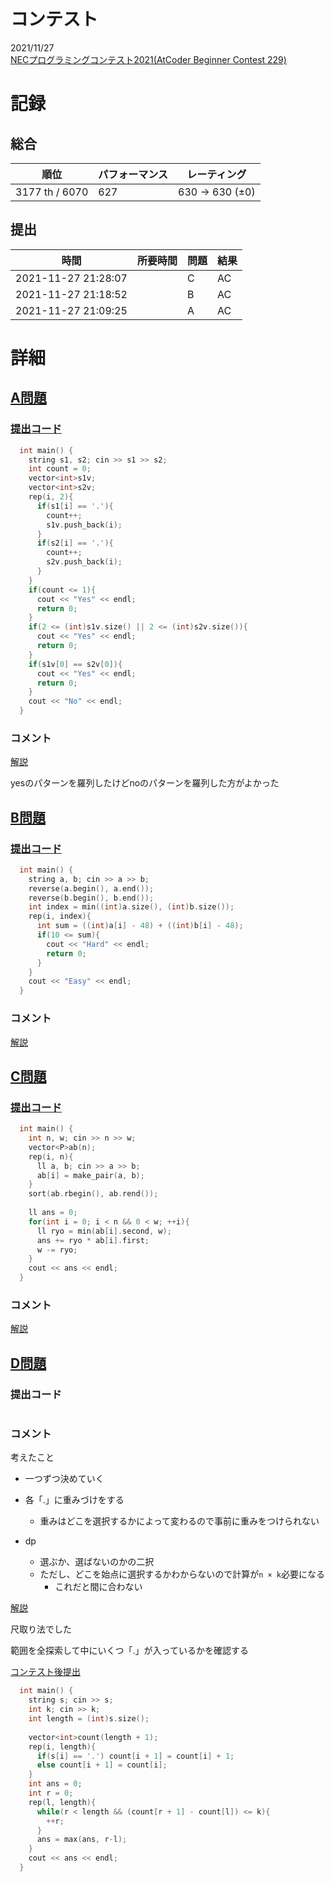 # コンテスト
2021/11/27<br>
[NECプログラミングコンテスト2021(AtCoder Beginner Contest 229)](https://atcoder.jp/contests/abc229)

# 記録
## 総合
|  順位  |  パフォーマンス  | レーティング |
| ---- | ---- | ---- |
|  3177 th / 6070  | 627 | 630 → 630 (±0) |

## 提出
|  時間  |  所要時間  |  問題  | 結果 |
| ---- | ---- | ---- | ---- |
| 2021-11-27 21:28:07 |    | C | AC |
| 2021-11-27 21:18:52 |    | B | AC |
| 2021-11-27 21:09:25 |    | A | AC |


# 詳細
## [A問題](https://atcoder.jp/contests/abc229/tasks/abc229_a)
### [提出コード](https://atcoder.jp/contests/abc229/submissions/27520234)
```c++
  int main() {
    string s1, s2; cin >> s1 >> s2;
    int count = 0;
    vector<int>s1v;
    vector<int>s2v;
    rep(i, 2){
      if(s1[i] == '.'){
        count++;
        s1v.push_back(i);
      }
      if(s2[i] == '.'){
        count++;
        s2v.push_back(i);
      }
    }
    if(count <= 1){
      cout << "Yes" << endl;
      return 0;
    }
    if(2 <= (int)s1v.size() || 2 <= (int)s2v.size()){
      cout << "Yes" << endl;
      return 0;
    }
    if(s1v[0] == s2v[0]){
      cout << "Yes" << endl;
      return 0;
    }
    cout << "No" << endl;
  }
```

### コメント
[解説](https://atcoder.jp/contests/abc229/editorial/2948)

yesのパターンを羅列したけどnoのパターンを羅列した方がよかった


## [B問題](https://atcoder.jp/contests/abc229/tasks/abc229_b)
### [提出コード](https://atcoder.jp/contests/abc229/submissions/27526398)
```c++
  int main() {
    string a, b; cin >> a >> b;
    reverse(a.begin(), a.end());
    reverse(b.begin(), b.end());
    int index = min((int)a.size(), (int)b.size());
    rep(i, index){
      int sum = ((int)a[i] - 48) + ((int)b[i] - 48);
      if(10 <= sum){
        cout << "Hard" << endl;
        return 0;
      }
    }
    cout << "Easy" << endl;
  }
```

### コメント
[解説](https://atcoder.jp/contests/abc229/editorial/2949)


## [C問題](https://atcoder.jp/contests/abc229/tasks/abc229_c)
### [提出コード](https://atcoder.jp/contests/abc229/submissions/27530537)
```c++
  int main() {
    int n, w; cin >> n >> w;
    vector<P>ab(n);
    rep(i, n){
      ll a, b; cin >> a >> b;
      ab[i] = make_pair(a, b); 
    }
    sort(ab.rbegin(), ab.rend());
    
    ll ans = 0;
    for(int i = 0; i < n && 0 < w; ++i){
      ll ryo = min(ab[i].second, w);
      ans += ryo * ab[i].first;
      w -= ryo;
    }
    cout << ans << endl;
  }
```

### コメント
[解説](https://atcoder.jp/contests/abc229/editorial/2961)


## [D問題](https://atcoder.jp/contests/abc229/tasks/abc229_d)
### 提出コード

```c++

```

### コメント

考えたこと

* 一つずつ決めていく

* 各「.」に重みづけをする
  * 重みはどこを選択するかによって変わるので事前に重みをつけられない
* dp
  * 選ぶか、選ばないのかの二択
  * ただし、どこを始点に選択するかわからないので計算が```n × k```必要になる
    * これだと間に合わない

[解説](https://atcoder.jp/contests/abc229/editorial/2956)

尺取り法でした

範囲を全探索して中にいくつ「.」が入っているかを確認する

[コンテスト後提出](https://atcoder.jp/contests/abc229/submissions/27552111)

```c++
  int main() {
    string s; cin >> s;
    int k; cin >> k;
    int length = (int)s.size();
 
    vector<int>count(length + 1);
    rep(i, length){
      if(s[i] == '.') count[i + 1] = count[i] + 1;
      else count[i + 1] = count[i];
    }
    int ans = 0;
    int r = 0;
    rep(l, length){
      while(r < length && (count[r + 1] - count[l]) <= k){
        ++r;
      }
      ans = max(ans, r-l);
    }
    cout << ans << endl;
  }
```



